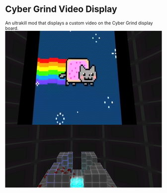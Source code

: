 # Cyber Grind Video Display
An ultrakill mod that displays a custom video on the Cyber Grind display board.
![icon](https://raw.githubusercontent.com/Luna5829/CG-Video-Display/main/icon.png)
